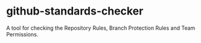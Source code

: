 # github-standards-checker
A tool for checking the Repository Rules, Branch Protection Rules and Team Permissions.
